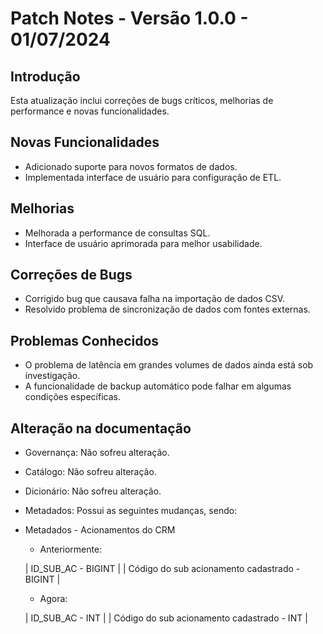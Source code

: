 # Patch Notes - Versão 1.0.0 - 01/07/2024

## Introdução
Esta atualização inclui correções de bugs críticos, melhorias de performance e novas funcionalidades.

## Novas Funcionalidades
- Adicionado suporte para novos formatos de dados.
- Implementada interface de usuário para configuração de ETL.

## Melhorias
- Melhorada a performance de consultas SQL.
- Interface de usuário aprimorada para melhor usabilidade.

## Correções de Bugs
- Corrigido bug que causava falha na importação de dados CSV.
- Resolvido problema de sincronização de dados com fontes externas.

## Problemas Conhecidos
- O problema de latência em grandes volumes de dados ainda está sob investigação.
- A funcionalidade de backup automático pode falhar em algumas condições específicas.

## Alteração na documentação
- Governança: Não sofreu alteração.
- Catálogo: Não sofreu alteração.
- Dicionário: Não sofreu alteração.
- Metadados: Possui as seguintes mudanças, sendo:

- Metadados - Acionamentos do CRM
   - Anteriormente:
  
  | ID_SUB_AC	- BIGINT | 
  | Código do sub acionamento cadastrado - BIGINT |

   - Agora:
  
  | ID_SUB_AC	- INT | 
  | Código do sub acionamento cadastrado - INT |


